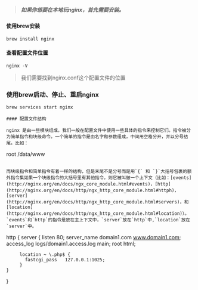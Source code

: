 > ##### 如果你想要在本地玩nginx，首先需要安装。

#### 使用brew安装

```
brew install nginx
```

#### 查看配置文件位置

```
nginx -V
```

> 我们需要找到nginx.conf这个配置文件的位置

### 使用brew启动、停止、重启nginx

```
brew services start nginx 

#### 配置文件结构

nginx 是由一些模块组成，我们一般在配置文件中使用一些具体的指令来控制它们。指令被分为简单指令和块级命令。一个简单的指令是由名字和参数组成，中间用空格分开，并以分号结尾。比如：

```
root /data/www
```

而块级指令和简单指令有着一样的结构，但是末尾不是分号而是用`{` 和 `}`大括号包裹的额外指令集如果一个块级指令的大括号里有其他指令，则它被叫做一个上下文（比如：[events](http://nginx.org/en/docs/ngx_core_module.html#events)，[http](http://nginx.org/en/docs/http/ngx_http_core_module.html#httph)，[server](http://nginx.org/en/docs/http/ngx_http_core_module.html#servers)，和[location](http://nginx.org/en/docs/http/ngx_http_core_module.html#location)）。`events`和`http`的指令是放在主上下文中，`server`放在`http`中,`location`放在`server`中。

```
http {
    server { 
         listen       80;
         server_name  domain1.com www.domain1.com;
         access_log   logs/domain1.access.log  main;
         root         html;

         location ~ \.php$ {
           fastcgi_pass   127.0.0.1:1025;
         }
    }
}
```



